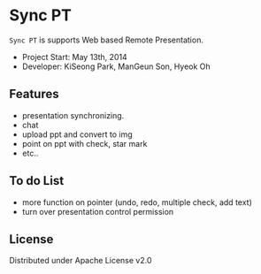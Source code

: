 Sync PT
==========
`Sync PT` is supports Web based Remote Presentation.

- Project Start: May 13th, 2014
- Developer: KiSeong Park, ManGeun Son, Hyeok Oh

Features
--------
 * presentation synchronizing.
 * chat
 * upload ppt and convert to img
 * point on ppt with check, star mark
 * etc..

To do List
--------
 * more function on pointer (undo, redo, multiple check, add text)
 * turn over presentation control permission
 
License
-------
Distributed under Apache License v2.0